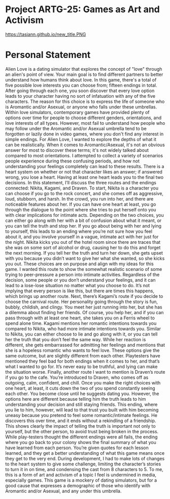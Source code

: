 # Project ARTG-25: Games as Art and Activism
https://tasiann.github.io/new_title.PNG

# Personal Statement
Alien Love is a dating simulator that explores the concept of "love" through an alien's point of view. Your main goal is to find different partners to better understand how humans think about love. In this game, there's a total of five possible love interests you can choose from; fifteen endings in total. After going through each one, you soon discover that every love option leads to your character having no sort of infatuation with any of the five characters. The reason for this choice is to express the life of someone who is Aromantic and/or Asexual, or anyone who falls under these umbrellas.
Within love simulators, contemporary games have provided plenty of options over time for people to choose different genders, orientations, and love interests of all types. However, most fail to understand how people who may follow under the Aromantic and/or Asexual umbrella tend to be forgotten or lazily done in video games, where you don't find any interest in simple endings. For Alien Love, I wanted to explore the depths of what it can be realistically. When it comes to Aromantic/Asexual, it's not an obvious answer for most to discover these terms; it's not widely talked about compared to most orientations. I attempted to collect a variety of scenarios people experience during these confusing periods, and how not understanding your feelings completely can lead to these results. There is a heart system on whether or not that character likes an answer; if answered wrong, you lose a heart. Having at least one heart leads you to the final two decisions. In this statement, I’ll discuss the three routes and the endings connected: Nikita, Kagami, and Draven.
To start, Nikita is a character you can choose if you go to the rock concert, and she comes off as aggressive, loud, stubborn, and harsh. In the crowd, you run into her, and there are noticeable features about her. If you can have one heart at least, you go through the dialogue to the point where she tries to put herself onto you with clear implications for intimate acts. Depending on the two choices, you can either go along with her with a bit of confusion about what it meant, or you can tell the truth and stop her. If you go about being with her and lying to yourself, this leads to an ending where you’re not sure how you feel about it, and you involve yourself in a vague, intimate act with her just for the night. Nikita kicks you out of the hotel room since there are traces that she was on some sort of alcohol or drug, causing her to do this and forget the next morning. If you tell her the truth and turn her down, she gets upset with you because you didn’t want to give her what she wanted, so she kicks you out. These choices are on purpose and align with my ideas for this game. I wanted this route to show the somewhat realistic scenario of some trying to peer-pressure a person into intimate activities. Regardless of the decision, some people or you don’t understand your feelings, and it can lead to a lose-lose situation no matter what you choose to do. It’s not implying that every person is like this, but there are times this happens, which brings up another route.
Next, there’s Kagami’s route if you decide to choose the carnival route. Her personality going through the story is fun, bubbly, childish, and clingy. You meet her just running into her, but she has a dilemma about finding her friends. Of course, you help her, and if you can pass through with at least one heart, she takes you on a Ferris wheel to spend alone time. Kagami mentions her romantic intentions towards you compared to Nikita, who had more intimate intentions towards you. Similar to Nikita, you can either choose to lie and go along with it, or you can tell her the truth that you don’t feel the same way. While her reaction is different, she gets embarrassed for admitting her feelings and mentions that she is a hopeless romantic who wants to feel love. These options give the same outcome, but are slightly different from each other. Playtesters have mentioned they feel bad for both endings when it comes to her, and that’s what I wanted to go for. It’s never easy to be truthful, and lying can make the situation worse.
Finally, another route I want to mention is Draven’s route if you go to the cafe. You’re introduced to Draven, who comes off as outgoing, calm, confident, and chill. Once you make the right choices with one heart, at least, it cuts down the two of you spend constantly seeing each other. You become close until he suggests dating you. However, the options here are different because telling him the truth leads to him understanding your decision and still staying friends. This ending, where you lie to him, however, will lead to that trust you built with him becoming uneasy because you pretend to feel some romantic/intimate feelings. He discovers this over time, and it ends without a rekindling of a friendship. This shows clearly the impact of telling the truth is important not only to yourself, but the other person, to avoid trust being broken in the process.
While play-testers thought the different endings were all fails, the ending where you go back to your colony shows the final summary of what you have learned from each person. You’re given quotes for each lesson learned, and they get a better understanding of what this game means once they get to the very end.
During development, I had to make lots of changes to the heart system to give some challenge, limiting the character’s stories to turn it in on time, and condensing the cast from 8 characters to 5. To me, this is a form of art and activism of a topic I feel is undermined in media, especially games. This game is a mockery of dating simulators, but for a good cause that expresses a demographic of those who identify with Aromantic and/or Asexual, and any under this umbrella. 
